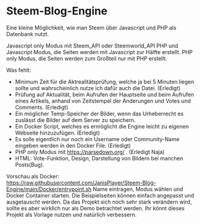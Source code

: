 # Steem-Blog-Engine
Eine kleine Möglichkeit, wie man Steem über Javascript und PHP als Datenbank nutzt.

Javascript only Modus mit Steem_API oder Steemworld_API
PHP und Javascript Modus, die Seiten werden mit Javascript zur Hälfte erstellt.
PHP only Modus, die Seiten werden zum Großteil nur mit PHP erstellt.

Was fehlt:
* Minimum Zeit für die Aktrealitätsprüfung, welche ja bei 5 Minuten liegen sollte und wahrscheinlich nutze ich dafür auch die Datei. (Erledigt)
* Prüfung auf Aktualität, beim Aufrufen der Hauptseite und beim Aufrufen eines Artikels, anhand von Zeitstempel der Änderungen und Votes und Comments. (Erledigt)
* Ein möglicher Temp-Speicher der Bilder, wenn das Urheberrecht es zuslässt die Bilder auf dem Server zu speichern.
* Ein Docker Script, welches es ermöglicht die Engine leicht zu eigenen Webseite hinzuzufügen. (Erledigt)
* Es solle eigentlich nur noch ein Username oder Community-Name eingeben werden in den Docker File. (Erledigt)
* PHP only Modus mit https://parsedown.org/ . (Erledigt Naja)
* HTML: Vote-Funktion, Design, Darstellung von Bildern bei manchen Posts(Bug).

Vorschau als Docker:
https://raw.githubusercontent.com/JanisPlayer/Steem-Blog-Engine/main/Docker/entrypoint.sh
Name eintragen, Modus wählen und Docker Container starten.
Die Beispielseiten können einfach angepasst und ausgetauscht werden.
Da das Projekt sich noch sehr stark verändern wird, sollte es aber wirklich nur als Demo betrachtet werden.
Ihr könnt dieses Projekt als Vorlage nutzen und natürlich verbessern.
